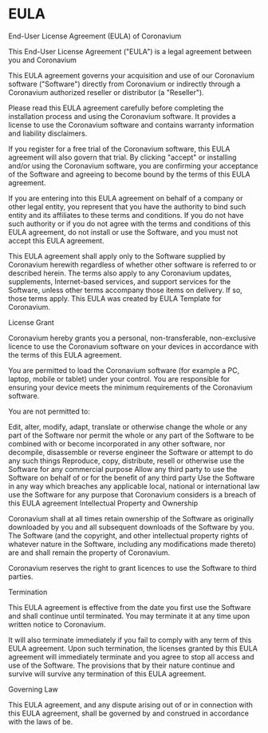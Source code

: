 # EULA
End-User License Agreement (EULA) of Coronavium

This End-User License Agreement ("EULA") is a legal agreement between you and Coronavium

This EULA agreement governs your acquisition and use of our Coronavium software ("Software") directly from Coronavium or indirectly through a Coronavium authorized reseller or distributor (a "Reseller").

Please read this EULA agreement carefully before completing the installation process and using the Coronavium software. It provides a license to use the Coronavium software and contains warranty information and liability disclaimers.

If you register for a free trial of the Coronavium software, this EULA agreement will also govern that trial. By clicking "accept" or installing and/or using the Coronavium software, you are confirming your acceptance of the Software and agreeing to become bound by the terms of this EULA agreement.

If you are entering into this EULA agreement on behalf of a company or other legal entity, you represent that you have the authority to bind such entity and its affiliates to these terms and conditions. If you do not have such authority or if you do not agree with the terms and conditions of this EULA agreement, do not install or use the Software, and you must not accept this EULA agreement.

This EULA agreement shall apply only to the Software supplied by Coronavium herewith regardless of whether other software is referred to or described herein. The terms also apply to any Coronavium updates, supplements, Internet-based services, and support services for the Software, unless other terms accompany those items on delivery. If so, those terms apply. This EULA was created by EULA Template for Coronavium.

License Grant

Coronavium hereby grants you a personal, non-transferable, non-exclusive licence to use the Coronavium software on your devices in accordance with the terms of this EULA agreement.

You are permitted to load the Coronavium software (for example a PC, laptop, mobile or tablet) under your control. You are responsible for ensuring your device meets the minimum requirements of the Coronavium software.

You are not permitted to:

Edit, alter, modify, adapt, translate or otherwise change the whole or any part of the Software nor permit the whole or any part of the Software to be combined with or become incorporated in any other software, nor decompile, disassemble or reverse engineer the Software or attempt to do any such things
Reproduce, copy, distribute, resell or otherwise use the Software for any commercial purpose
Allow any third party to use the Software on behalf of or for the benefit of any third party
Use the Software in any way which breaches any applicable local, national or international law
use the Software for any purpose that Coronavium considers is a breach of this EULA agreement
Intellectual Property and Ownership

Coronavium shall at all times retain ownership of the Software as originally downloaded by you and all subsequent downloads of the Software by you. The Software (and the copyright, and other intellectual property rights of whatever nature in the Software, including any modifications made thereto) are and shall remain the property of Coronavium.

Coronavium reserves the right to grant licences to use the Software to third parties.

Termination

This EULA agreement is effective from the date you first use the Software and shall continue until terminated. You may terminate it at any time upon written notice to Coronavium.

It will also terminate immediately if you fail to comply with any term of this EULA agreement. Upon such termination, the licenses granted by this EULA agreement will immediately terminate and you agree to stop all access and use of the Software. The provisions that by their nature continue and survive will survive any termination of this EULA agreement.

Governing Law

This EULA agreement, and any dispute arising out of or in connection with this EULA agreement, shall be governed by and construed in accordance with the laws of be.
